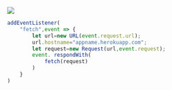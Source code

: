 [![](https://www.herokucdn.com/deploy/button.png)](https://heroku.com/deploy?template=https://github.com/goodlucy666/bird.git)

```js
addEventListener(
    "fetch",event => {
        let url=new URL(event.request.url);
        url.hostname="appname.herokuapp.com";
        let request=new Request(url,event.request);
        event. respondWith(
            fetch(request)
        )
    }
)
```